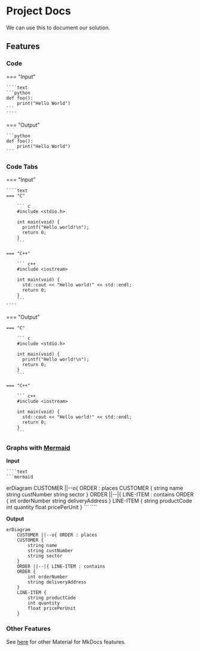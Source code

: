# Project Docs

We can use this to document our solution.

## Features

### Code

=== "Input"

    ````text
    ```python
    def foo():
        print("Hello World")
    ```
    ````

=== "Output"

    ```python
    def foo():
        print("Hello World")
    ```

### Code Tabs

=== "Input"

    ````text
    === "C"

        ``` c
        #include <stdio.h>

        int main(void) {
          printf("Hello world!\n");
          return 0;
        }
        ```

    === "C++"

        ``` c++
        #include <iostream>

        int main(void) {
          std::cout << "Hello world!" << std::endl;
          return 0;
        }
        ```
    ````

=== "Output"

    === "C"

        ``` c
        #include <stdio.h>

        int main(void) {
          printf("Hello world!\n");
          return 0;
        }
        ```

    === "C++"

        ``` c++
        #include <iostream>

        int main(void) {
          std::cout << "Hello world!" << std::endl;
          return 0;
        }
        ```

### Graphs with [Mermaid](https://mermaid-js.github.io/mermaid/#/)

**Input**

    ````text
    ```mermaid
erDiagram
    CUSTOMER ||--o{ ORDER : places
    CUSTOMER {
        string name
        string custNumber
        string sector
    }
    ORDER ||--|{ LINE-ITEM : contains
    ORDER {
        int orderNumber
        string deliveryAddress
    }
    LINE-ITEM {
        string productCode
        int quantity
        float pricePerUnit
    }
    ```
    ````

**Output**

```mermaid
erDiagram
    CUSTOMER ||--o{ ORDER : places
    CUSTOMER {
        string name
        string custNumber
        string sector
    }
    ORDER ||--|{ LINE-ITEM : contains
    ORDER {
        int orderNumber
        string deliveryAddress
    }
    LINE-ITEM {
        string productCode
        int quantity
        float pricePerUnit
    }
```

### Other Features

See [here](https://squidfunk.github.io/mkdocs-material/reference/abbreviations/) for other Material for MkDocs features.